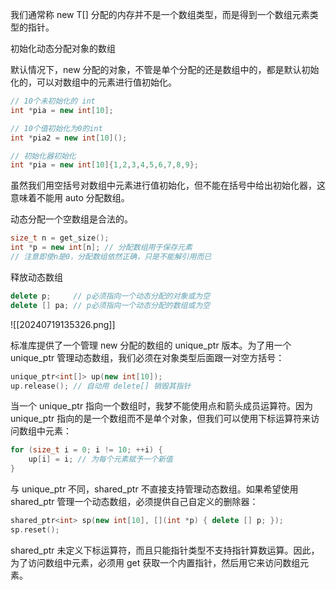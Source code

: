 我们通常称 new T[] 分配的内存并不是一个数组类型，而是得到一个数组元素类型的指针。

初始化动态分配对象的数组

默认情况下，new 分配的对象，不管是单个分配的还是数组中的，都是默认初始化的，可以对数组中的元素进行值初始化。

```c++
// 10个未初始化的 int
int *pia = new int[10];

// 10个值初始化为0的int
int *pia2 = new int[10]();

// 初始化器初始化
int *pia = new int[10]{1,2,3,4,5,6,7,8,9};
```

虽然我们用空括号对数组中元素进行值初始化，但不能在括号中给出初始化器，这意味着不能用 auto 分配数组。

动态分配一个空数组是合法的。

```c++
size_t n = get_size();
int *p = new int[n]; // 分配数组用于保存元素
// 注意即使n是0，分配数组依然正确，只是不能解引用而已
```

释放动态数组

```c++
delete p;     // p必须指向一个动态分配的对象或为空
delete [] pa; // p必须指向一个动态分配的数组或为空
```

![[20240719135326.png]]

标准库提供了一个管理 new 分配的数组的 unique_ptr 版本。为了用一个 unique_ptr 管理动态数组，我们必须在对象类型后面跟一对空方括号：

```c++
unique_ptr<int[]> up(new int[10]);
up.release(); // 自动用 delete[] 销毁其指针
```

当一个 unique_ptr 指向一个数组时，我梦不能使用点和箭头成员运算符。因为 unique_ptr 指向的是一个数组而不是单个对象，但我们可以使用下标运算符来访问数组中元素：

```c++
for (size_t i = 0; i != 10; ++i) {
    up[i] = i; // 为每个元素赋予一个新值
}
```

与 unique_ptr 不同，shared_ptr 不直接支持管理动态数组。如果希望使用 shared_ptr 管理一个动态数组，必须提供自己自定义的删除器：

```c++
shared_ptr<int> sp(new int[10], [](int *p) { delete [] p; });
sp.reset();
```

shared_ptr 未定义下标运算符，而且只能指针类型不支持指针算数运算。因此，为了访问数组中元素，必须用 get 获取一个内置指针，然后用它来访问数组元素。